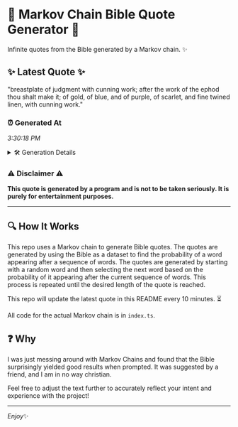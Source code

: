 # 📖 Markov Chain Bible Quote Generator 📖

Infinite quotes from the Bible generated by a Markov chain. ✨

## ✨ Latest Quote ✨
"breastplate of judgment with cunning work; after the work of the ephod thou shalt make it; of gold, of blue, and of purple, of scarlet, and fine twined linen, with cunning work."

### ⏰ Generated At
*3:30:18 PM*

<details>
    <summary>🛠️ Generation Details</summary>
    <p>
        <strong>🌱 Seed:</strong> breastplate<br>
        <strong>🔄 Iterations:</strong> 31<br>
        <strong>📜 Context History:</strong><br>[ breastplate ]: of<br>[ breastplate, of ]: judgment<br>[ breastplate, of, judgment ]: with<br>[ breastplate, of, judgment, with ]: cunning<br>[ breastplate, of, judgment, with, cunning ]: work;<br>[ breastplate, of, judgment, with, cunning, work; ]: after<br>[ of, judgment, with, cunning, work;, after ]: the<br>[ judgment, with, cunning, work;, after, the ]: work<br>[ with, cunning, work;, after, the, work ]: of<br>[ cunning, work;, after, the, work, of ]: the<br>[ work;, after, the, work, of, the ]: ephod<br>[ after, the, work, of, the, ephod ]: thou<br>[ the, work, of, the, ephod, thou ]: shalt<br>[ work, of, the, ephod, thou, shalt ]: make<br>[ of, the, ephod, thou, shalt, make ]: it;<br>[ the, ephod, thou, shalt, make, it; ]: of<br>[ ephod, thou, shalt, make, it;, of ]: gold,<br>[ thou, shalt, make, it;, of, gold, ]: of<br>[ shalt, make, it;, of, gold,, of ]: blue,<br>[ make, it;, of, gold,, of, blue, ]: and<br>[ it;, of, gold,, of, blue,, and ]: of<br>[ of, gold,, of, blue,, and, of ]: purple,<br>[ gold,, of, blue,, and, of, purple, ]: of<br>[ of, blue,, and, of, purple,, of ]: scarlet,<br>[ blue,, and, of, purple,, of, scarlet, ]: and<br>[ and, of, purple,, of, scarlet,, and ]: fine<br>[ of, purple,, of, scarlet,, and, fine ]: twined<br>[ purple,, of, scarlet,, and, fine, twined ]: linen,<br>[ of, scarlet,, and, fine, twined, linen, ]: with<br>[ scarlet,, and, fine, twined, linen,, with ]: cunning<br>[ and, fine, twined, linen,, with, cunning ]: work.<br>
    </p>
</details>

### ⚠️ Disclaimer ⚠️
**This quote is generated by a program and is not to be taken seriously. It is purely for entertainment purposes.**

---

## 🔍 How It Works

This repo uses a Markov chain to generate Bible quotes. The quotes are generated by using the Bible as a dataset to find the probability of a word appearing after a sequence of words. The quotes are generated by starting with a random word and then selecting the next word based on the probability of it appearing after the current sequence of words. This process is repeated until the desired length of the quote is reached.

This repo will update the latest quote in this README every 10 minutes. ⏳

All code for the actual Markov chain is in `index.ts`.

## ❓ Why

I was just messing around with Markov Chains and found that the Bible surprisingly yielded good results when prompted. 
It was suggested by a friend, and I am in no way christian.

Feel free to adjust the text further to accurately reflect your intent and experience with the project!

---

*Enjoy*✨

